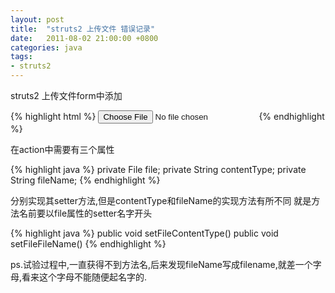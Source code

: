 ```yaml
---
layout: post
title:  "struts2 上传文件 错误记录"
date:   2011-08-02 21:00:00 +0800
categories: java
tags:
- struts2
---
```


struts2 上传文件form中添加

{% highlight html %}
<input type="file" name="file"/>
{% endhighlight %}

在action中需要有三个属性

{% highlight java %}
private File file;
private String contentType;
private String fileName;
{% endhighlight %}

分别实现其setter方法,但是contentType和fileName的实现方法有所不同
就是方法名前要以file属性的setter名字开头

{% highlight java %}
public void setFileContentType()
public void setFileFileName()
{% endhighlight %}


ps.试验过程中,一直获得不到方法名,后来发现fileName写成filename,就差一个字母,看来这个字母不能随便起名字的.
